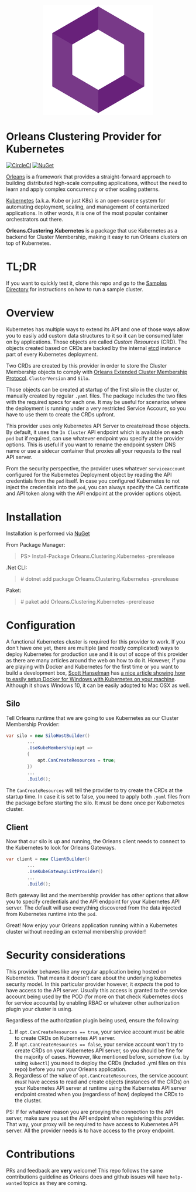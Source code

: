 <p align="center">
  <img src="https://github.com/dotnet/orleans/blob/gh-pages/assets/logo.png" alt="Orleans.Clustering.Kubernetes" width="300px"> 
  <h1>Orleans Clustering Provider for Kubernetes</h1>
</p>


[![CircleCI](https://circleci.com/gh/OrleansContrib/Orleans.Clustering.Kubernetes.svg?style=svg)](https://circleci.com/gh/OrleansContrib/Orleans.Clustering.Kubernetes)
[![NuGet](https://img.shields.io/nuget/v/Orleans.Clustering.Kubernetes.svg?style=flat)](http://www.nuget.org/packages/Orleans.Clustering.Kubernetes)

[Orleans](https://github.com/dotnet/orleans) is a framework that provides a straight-forward approach to building distributed high-scale computing applications, without the need to learn and apply complex concurrency or other scaling patterns. 

[Kubernetes](https://kubernetes.io/) (a.k.a. Kube or just K8s) is an open-source system for automating deployment, scaling, and management of containerized applications. In other words, it is one of the most popular container orchestrators out there.

**Orleans.Clustering.Kubernetes** is a package that use Kubernetes as a backend for Cluster Membership, making it easy to run Orleans clusters on top of Kubernetes.

# TL;DR

If you want to quickly test it, clone this repo and go to the [Samples Directory](https://github.com/OrleansContrib/Orleans.Clustering.Kubernetes/tree/master/samples) for instructions on how to run a sample cluster.

# Overview

Kubernetes has multiple ways to extend its API and one of those ways allow you to easily add custom data structures to it so it can be consumed later on by applications. Those objects are called _Custom Resources_ (CRD). The objects created based on CRDs are backed by the internal [etcd](https://coreos.com/etcd/) instance part of every Kubernetes deployment.

Two CRDs are created by this provider in order to store the Cluster Membership objects to comply with [Orleans Extended Cluster Membership Protocol](http://dotnet.github.io/orleans/Documentation/Runtime-Implementation-Details/Cluster-Management.html). `ClusterVersion` and `Silo`. 

Those objects can be created at startup of the first silo in the cluster or, manually created by regular `.yaml` files. The package includes the two files with the required specs for each one. It may be useful for scenarios where the deployment is running under a very restricted Service Account, so you have to use them to create the CRDs upfront.

This provider uses only Kubernetes API Server to create/read those objects. By default, it uses the `In Cluster` API endpoint which is available on each `pod` but if required, can use whatever endpoint you specify at the provider options. This is useful if you want to rename the endpoint system DNS name or use a sidecar container that proxies all your requests to the real API server. 

From the security perspective, the provider uses whatever `serviceaccount` configured for the Kubernetes Deployment object by reading the API credentials from the `pod` itself. In case you configured Kubernetes to not inject the credentials into the `pod`, you can always specify the CA certificate and API token along with the API endpoint at the provider options object.   

# Installation

Installation is performed via [NuGet](https://www.nuget.org/packages?q=Orleans.Clustering.Kubernetes)

From Package Manager:

> PS> Install-Package Orleans.Clustering.Kubernetes -prerelease

.Net CLI:

> \# dotnet add package Orleans.Clustering.Kubernetes -prerelease

Paket: 

> \# paket add Orleans.Clustering.Kubernetes -prerelease

# Configuration

A functional Kubernetes cluster is required for this provider to work. If you don't have one yet, there are multiple (and mostly complicated) ways to deploy Kubernetes for production use and it is out of scope of this provider as there are many articles around the web on how to do it. However, if you are playing with Docker and Kubernetes for the first time or you want to build a development box, [Scott Hanselman](https://github.com/shanselman) has [a nice article showing how to easily setup Docker for Windows with Kubernetes on your machine](https://www.hanselman.com/blog/HowToSetUpKubernetesOnWindows10WithDockerForWindowsAndRunASPNETCore.aspx). Although it shows Windows 10, it can be easily adopted to Mac OSX as well.

## Silo
Tell Orleans runtime that we are going to use Kubernetes as our Cluster Membership Provider:

```cs
var silo = new SiloHostBuilder()
        ...
        .UseKubeMembership(opt =>
        {
            opt.CanCreateResources = true;
        })
        ...
        .Build();
``` 

The `CanCreateResources` will tell the provider to try create the CRDs at the startup time. In case it is set to false, you need to apply both `.yaml` files from the package before starting the silo. It must be done once per Kubernetes cluster.

## Client

Now that our silo is up and running, the Orleans client needs to connect to the Kubernetes to look for Orleans Gateways.

```cs
var client = new ClientBuilder()
        ...
        .UseKubeGatewayListProvider()
        ...
        .Build();
```

Both gateway list and the membership provider has other options that allow you to specify credentials and the API endpoint for your Kubernetes API server. The default will use everything discovered from the data injected from Kubernetes runtime into the `pod`.

Great! Now enjoy your Orleans application running within a Kubernetes cluster without needing an external membership provider! 

# Security considerations

This provider behaves like any regular application being hosted on Kubernetes. That means it doesn't care about the underlying kubernetes security model. In this particular provider however, it _expects_ the pod to have access to the API server. Usually this access is granted to the service account being used by the POD (for more on that check Kubernetes docs for service accounts) by enabling RBAC or whatever other authorization plugin your cluster is using.

Regardless of the authorization plugin being used, ensure the following:

1. If `opt.CanCreateResources == true`, your service account must be able to create CRDs on Kubernetes API server.
2. If `opt.CanCreateResources == false`, your service account won't try to create CRDs on your Kubernetes API server, so you should be fine for the majority of cases. However, like mentioned before, somehow (i.e. by using `kubectl`) you need to deploy the CRDs (included .yml files on this repo) before you run your Orleans application.
3. Regardless of the value of `opt.CanCreateResources`, the service account _must_ have access to read and create objects (instances of the CRDs) on your Kubernetes API server at runtime using the Kubernetes API server endpoint created when you (regardless of how) deployed the CRDs to the cluster.

PS: If for whatever reason you are proxying the connection to the API server, make sure you set the API endpoint when registering this provider. That way, your proxy will be required to have access to Kubernetes API server. All the provider needs is to have access to the proxy endpoint.

# Contributions

PRs and feedback are **very** welcome! This repo follows the same contributions guideline as Orleans does and github issues will have `help-wanted` topics as they are coming. 
